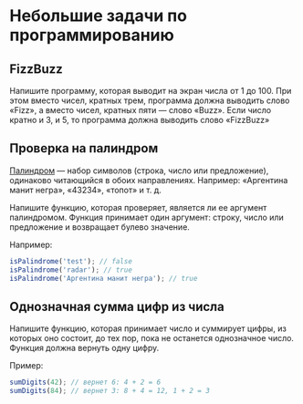 # Небольшие задачи по программированию
## FizzBuzz
Напишите программу, которая выводит на экран числа от 1 до 100. При этом вместо чисел, кратных трем, программа должна выводить слово «Fizz», а вместо чисел, кратных пяти — слово «Buzz». Если число кратно и 3, и 5, то программа должна выводить слово «FizzBuzz»

## Проверка на палиндром
[Палиндром](https://ru.wikipedia.org/wiki/Палиндром) — набор символов (строка, число или предложение), одинаково читающийся в обоих направлениях. Например: «Аргентина манит негра», «43234», «топот» и т. д.

Напишите функцию, которая проверяет, является ли ее аргумент палиндромом. Функция принимает один аргумент: строку, число или предложение и возвращает булево значение.

Например:

```js
isPalindrome('test'); // false
isPalindrome('radar'); // true
isPalindrome('Аргентина манит негра'); // true
```

## Однозначная сумма цифр из числа
Напишите функцию, которая принимает число и суммирует цифры, из которых оно состоит, до тех пор, пока не останется однозначное число. Функция должна вернуть одну цифру.

Пример:

```js
sumDigits(42); // вернет 6: 4 + 2 = 6
sumDigits(84); // вернет 3: 8 + 4 = 12, 1 + 2 = 3
```

